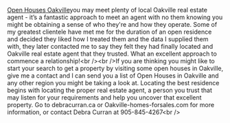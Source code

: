[Open Houses
Oakville](http://www.debracurran.ca/MLS_Listings/page_1774094.html/"\>Mississauga%20Homes%20For%20Sale\</a\>,%20%20cover%20a%20wide%20range%20of%20properties%20in%20the%20quite%20common%20Town%20of%20Oakville.%20North%20of%20the%20QEW%20in%20%20Oakville%20lies%20Joshua%20Creek,%20River%20Oaks,%20College%20Park,%20Falgarwood,%20West%20Oak%20Trails%20and%20Bronte%20Creek.%20These%20places%20are%20house%20to%20Oakville%20real%20estate%20listings%20that%20range%20from%20condos,%20townhouses%20and%20significant%20detached%20houses.%20Several%20of%20those%20communities%20are%20so%20well-liked%20that%20unless%20you%20might%20have%20an%20\<a%20href="http://www.debracurran.ca/"\>Oakville%20Real%20Estate%20Agent%20\</a\>operating%20for%20you,%20it%20is%20quite%20likely%20you%20may%20miss%20out%20on%20one%20of%20these%20properties,%20or%20uncover%20yourself%20in%20competitors.%20For%20the%20south,%20you%20might%20have%20Morrison,%20Olde%20Oakville%20and%20Central%20Oakville%20-%20this%20area%20consists%20of%20a%20few%20of%20the%20most%20exclusive%20Oakville%20real%20estate%20listings%20ranging%20from%20properties%20exactly%20where%20the%20worth%20is%20inside%20the%20lots%20\(not%20the%20residence%20and%20frequently%20close%20to%20a%20million%20dollars%20for%20it\)%20it's%20also%20where%20you%20will%20discover%20Oakville%20real%20estate%20listings%20that%20happen%20to%20be%20within%20the%20millions%20of%20dollars%20as%20this%20coveted%20region%20is%20close%20to%20the%20restaurants%20and%20shopping%20in%20Downtown%20Oakville%20as%20well%20as%20the%20lake.%20Additional%20west%20and%20south%20of%20the%20QEW%20has%20a%20wonderful%20blend%20of%20older%20homes%20on%20bigger%20lots,%20yet%20not%20as%20pricey%20as%20their%20eastern%20counterparts!\<br%20/\>\<br%20/\>So%20the%20massive%20question%20is%20if%20you're%20seeking%20a%20residence%20how%20do%20you%20go%20about%20obtaining%20an%20Oakville%20Real%20Estate%20agent%20to%20assist%20you%20uncover%20the%20best%20house%20in%20Oakville?%20Many%20men%20and%20women%20start%20their%20search%20going%20to%20open%20houses%20in%20Oakville%20just%20to%20get%20a%20feel%20for%20the%20locations.%20When%20going%20to%20\<a%20href="http://www.debracurran.ca/Open_Houses/page_2295008.html)you
may meet plenty of local Oakville real estate agent - it’s a fantastic
approach to meet an agent with no them knowing you might be obtaining a
sense of who they're and how they operate. Some of my greatest clientele
have met me for the duration of an open residence and decided they liked
how I treated them and the data I supplied them with, they later
contacted me to say they felt they had finally located and Oakville real
estate agent that they trusted. What an excellent approach to commence a
relationship\!\<br /\>\<br /\>If you are thinking you might like to
start your search to get a property by visiting some open houses in
Oakville, give me a contact and I can send you a list of Open Houses in
Oakville and any other region you might be taking a look at. Locating
the best residence begins with locating the proper real estate agent, a
person you trust that may listen for your requirements and help you
uncover that excellent property. Go to debracurran.ca or
Oakville-homes-forsales.com for more information, or contact Debra
Curran at 905-845-4267\<br /\>
